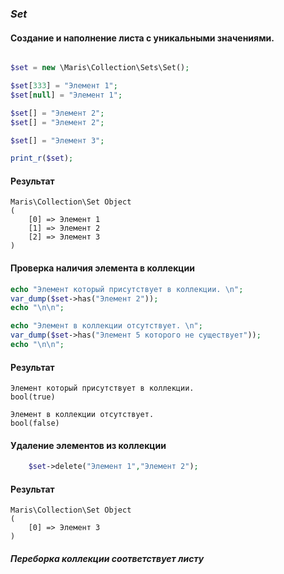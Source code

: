 ### _Set_

#### Создание и наполнение листа с уникальными значениями.

```php

$set = new \Maris\Collection\Sets\Set();

$set[333] = "Элемент 1";
$set[null] = "Элемент 1";

$set[] = "Элемент 2";
$set[] = "Элемент 2";

$set[] = "Элемент 3";

print_r($set);
```

#### Результат

```
Maris\Collection\Set Object
(
    [0] => Элемент 1
    [1] => Элемент 2
    [2] => Элемент 3
)

```

#### Проверка наличия элемента в коллекции

```php
echo "Элемент который присутствует в коллекции. \n";
var_dump($set->has("Элемент 2"));
echo "\n\n";

echo "Элемент в коллекции отсутствует. \n";
var_dump($set->has("Элемент 5 которого не существует"));
echo "\n\n";

```

#### Результат

```
Элемент который присутствует в коллекции.
bool(true)

Элемент в коллекции отсутствует.
bool(false)

```

#### Удаление элементов из коллекции

```php
    $set->delete("Элемент 1","Элемент 2");
```
#### Результат

```
Maris\Collection\Set Object
(
    [0] => Элемент 3
)
```

#### _Переборка коллекции соответствует листу_